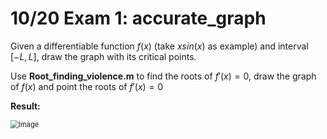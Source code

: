 # 10/20 Exam 1: accurate_graph

Given a differentiable function $f(x)$ (take $xsin(x)$ as example) and interval $[-L, L]$, draw the graph with its critical points.

Use **Root_finding_violence.m** to find the roots of $f'(x)=0$, draw the graph of $f(x)$ and point the roots of $f'(x) = 0$

**Result:**

<img src="https://imgur.com/VUGCTHR.jpg" alt="Image" style="zoom:80%;" />


